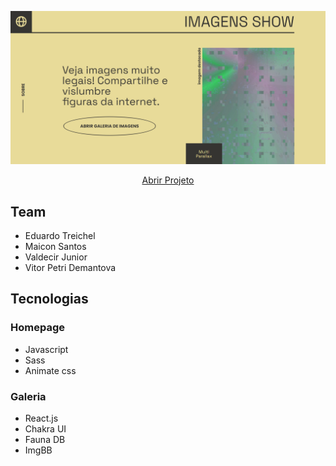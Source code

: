 </p><p align="center">
 <a href="#">
  <img src="assets/banner.png" alt="site" width="600px"/>
 </a>
</p>

<p align="center">
 <a href="https://imagens-show.ga/">
  Abrir Projeto
 </a> 
 
## Team
 - Eduardo Treichel
 - Maicon Santos
 - Valdecir Junior
 - Vitor Petri Demantova

## Tecnologias
### Homepage
  - Javascript
  - Sass
  - Animate css

### Galeria
  - React.js
  - Chakra UI
  - Fauna DB
  - ImgBB
